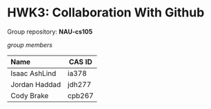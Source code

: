 # HWK3: Collaboration With Github

Group repository: **NAU-cs105**



*group members*

| **Name**      | **CAS ID** |
| :------------ | ---------- |
| Isaac AshLind | ia378      |
| Jordan Haddad | jdh277     |
| Cody Brake    | cpb267     |









